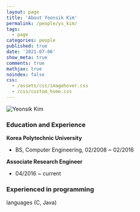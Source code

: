 ```yaml
---
layout: page
title: 'About Yeonsik Kim'
permalink: /people/ys_kim/
tags:
  - page
categories: people
published: true
date: '2021-07-06'
show_meta: true
comments: true
mathjax: true
noindex: false
css: 
  - /assets/css/imagehover.css
  - /css/custom_home.css
---
```


<div class="row">
<div class="col"><div class="holder smooth">
    <img src="{{ site.url }}/assets/img/people/ys_kim.png" alt="Yeonsik Kim" />
</div></div>
</div>


### Education and Experience

**Korea Polytechnic University**
- BS, Computer Engineering, 02/2008 ~ 02/2016

**Associate Research Engineer**
- 04/2016 ~ current

### Experienced in programming
languages (C, Java) 
